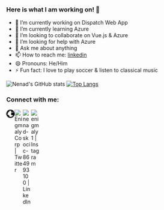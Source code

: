 ### Here is what I am working on! 👋

- 🔭 I’m currently working on Dispatch Web App
- 🌱 I’m currently learning Azure 
- 👯 I’m looking to collaborate on Vue.js & Azure
- 🤔 I’m looking for help with Azure
- 💬 Ask me about anything
- 📫 How to reach me: [linkedin]
- 😄 Pronouns: He/Him
- ⚡ Fun fact: I love to play soccer & listen to classical music
        
![Nenad's GitHub stats](https://github-readme-stats.vercel.app/api?username=nenadskocic&count_private=true&theme=calm)
[![Top Langs](https://github-readme-stats.vercel.app/api/top-langs/?username=nenadskocic&layout=compact&theme=calm&langs_count=9)](https://github.com/anuraghazra/github-readme-stats)

### Connect with me:

[<img align="left" alt="enigmaly.ca" width="22px" src="https://raw.githubusercontent.com/iconic/open-iconic/master/svg/globe.svg"/>][website]
[<img align="left" alt="EnigmalyCorp | Twitter" width="22px" src="https://cdn.jsdelivr.net/npm/simple-icons@v3/icons/twitter.svg" />][twitter]
[<img align="left" alt="nenad-skocic-864993100 | LinkedIn" width="22px" src="https://cdn.jsdelivr.net/npm/simple-icons@v3/icons/linkedin.svg" />][linkedin]
[<img align="left" alt="enigmaly1 | Instagram" width="22px" src="https://cdn.jsdelivr.net/npm/simple-icons@v3/icons/instagram.svg" />][instagram]

<br />
<br />

[website]: https://enigmaly.ca  
[twitter]: https://twitter.com/EnigmalyCorp
[instagram]: https://www.instagram.com/enigmaly1/
[linkedin]: https://www.linkedin.com/in/nenad-skocic-864993100/


